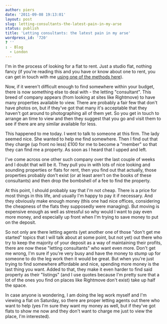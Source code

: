 ```yaml
---
author: piers
date: '2011-09-08 19:13:01'
layout: post
slug: letting-consultants-the-latest-pain-in-my-arse
status: publish
title: 'Letting consultants: the latest pain in my arse'
wordpress_id: '720'
? ''
: - Blog
  - London
---
```


I'm in the process of looking for a flat to rent. Just a studio flat, nothing
fancy (if you're reading this and you have or know about one to rent, you can
get in touch with me [using one of the methods
here](http://piersonthe.net/contact)).

Now, if it weren't difficult enough to find somewhere within your budget,
there is now something else to deal with - the letting "consultant". This
breed of company appears (from looking at sites like Rightmove) to have many
properties available to view. There are probably a fair few that don't have
photos on, but if they've got that many it's acceptable that they haven't got
around to photographing all of them yet. So you get in touch to arrange an
time to view and then they suggest that you go and visit them to see if there
are any similar available for less.

This happened to me today. I went to talk to someone at this firm. The lady
seemed nice. She wanted to help me find somewhere. Then I find out that they
charge (up front no less) £100 for me to become a "member" so that they can
find me a property. As soon as I heard that I upped and left.

I've come across one other such company over the last couple of weeks and I
doubt that will be it. They pull you in with lots of nice looking and sounding
properties or flats for rent, then you find out that actually, those
properties probably don't exist (or at least aren't on the books of these
consultants) and then drop the bombshell of a fee to find the property.

At this point, I should probably say that I'm not cheap. There is a price for
most things in this life, and usually I'm happy to pay it if necessary. And
they obviously make enough money (this one had nice offices, considering the
cheapness of the flats they supposedly were managing). But moving is expensive
enough as well as stressful so why would I want to pay even more money, and
especially up front when I'm trying to save money to put on the deposit.

So not only are there letting agents (yet another one of those "don't get me
started" topics that I will talk about at some point, but not yet) out there
who try to keep the majority of your deposit as a way of maintaining their
profits, there are now these "letting consultants" who want even more. Don't
get me wrong, I'm sure if you're very busy and have the money to stump up for
someone to do the leg work then it would be great. But when you're just trying
to find somewhere affordable and nice, spending more money is the last thing
you want. Added to that, they make it even harder to find said property as
their "listings" (and I use quotes because I'm pretty sure that a lot of the
ones you find on places like Rightmove don't exist) take up half the space.

In case anyone is wondering, I am doing the leg work myself and I'm viewing a
flat on Saturday, so there are proper letting agents out there who want to
help (yes I'm sure they want my money as well, but if they've got flats to
show me now and they don't want to charge me just to view the place, I'm
interested).

